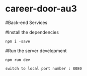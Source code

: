 # career-door-au3

#Back-end Services

#Install the dependencies

```
npm i -save

```

#Run the server development

```
npm run dev

```

```
switch to local port number : 8080
```
